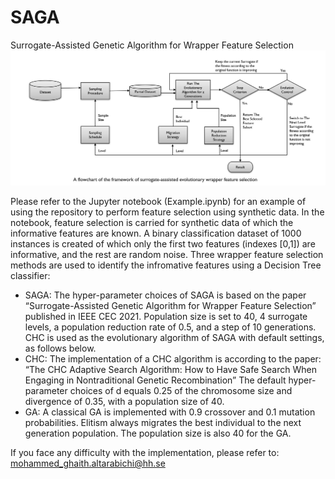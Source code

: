 # SAGA
Surrogate-Assisted Genetic Algorithm for Wrapper Feature Selection
![alt text](https://github.com/Ghaith81/SAGA/blob/master/Flowchart.JPG)

Please refer to the Jupyter notebook (Example.ipynb) for an example of using the repository to perform feature selection using synthetic data. In the notebook, feature selection is carried for synthetic data of which the informative features are known. A binary classification dataset of 1000 instances is created of which only the first two features (indexes [0,1]) are informative, and the rest are random noise. Three wrapper feature selection methods are used to identify the infromative features using a Decision Tree classifier:

* SAGA: The hyper-parameter choices of SAGA is based on the paper “Surrogate-Assisted Genetic Algorithm for Wrapper Feature Selection” published in IEEE CEC 2021. Population size is set to 40, 4 surrogate levels, a population reduction rate of 0.5, and a step of 10 generations. CHC is used as the evolutionary algorithm of SAGA with default settings, as follows below.
* CHC: The implementation of a CHC algorithm is according to the paper: “The CHC Adaptive Search Algorithm: How to Have Safe Search When Engaging in Nontraditional Genetic Recombination” The default hyper-parameter choices of d equals 0.25 of the chromosome size and divergence of 0.35, with a population size of 40.
* GA: A classical GA is implemented with 0.9 crossover and 0.1 mutation probabilities. Elitism always migrates the best individual to the next generation population. The population size is also 40 for the GA.

If you face any difficulty with the implementation, please refer to: mohammed_ghaith.altarabichi@hh.se



